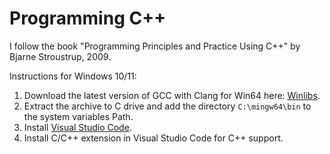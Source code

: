 # Programming C++

I follow the book "Programming Principles and Practice Using C++" by Bjarne Stroustrup, 2009.

Instructions for Windows 10/11:
1. Download the latest version of GCC with Clang for Win64 here: [Winlibs](https://winlibs.com/).
2. Extract the archive to C drive and add the directory `C:\mingw64\bin` to the system variables Path.
3. Install [Visual Studio Code](https://code.visualstudio.com/).
4. Install C/C++ extension in Visual Studio Code for C++ support.